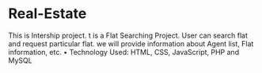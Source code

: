 # Real-Estate
This is Intership project. t is a Flat Searching Project. User can search flat and request particular flat. we will provide information about Agent list, Flat information, etc. • Technology Used: HTML, CSS, JavaScript, PHP and MySQL
